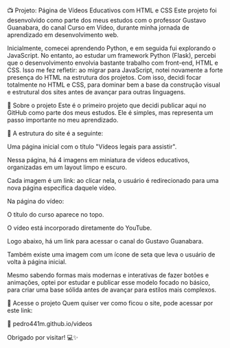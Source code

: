📺 Projeto: Página de Vídeos Educativos com HTML e CSS
Este projeto foi desenvolvido como parte dos meus estudos com o professor Gustavo Guanabara, do canal Curso em Vídeo, durante minha jornada de aprendizado em desenvolvimento web.

Inicialmente, comecei aprendendo Python, e em seguida fui explorando o JavaScript. No entanto, ao estudar um framework Python (Flask), percebi que o desenvolvimento envolvia bastante trabalho com front-end, HTML e CSS. Isso me fez refletir: ao migrar para JavaScript, notei novamente a forte presença do HTML na estrutura dos projetos. Com isso, decidi focar totalmente no HTML e CSS, para dominar bem a base da construção visual e estrutural dos sites antes de avançar para outras linguagens.

🔧 Sobre o projeto
Este é o primeiro projeto que decidi publicar aqui no GitHub como parte dos meus estudos. Ele é simples, mas representa um passo importante no meu aprendizado.

📌 A estrutura do site é a seguinte:

Uma página inicial com o título "Vídeos legais para assistir".

Nessa página, há 4 imagens em miniatura de vídeos educativos, organizadas em um layout limpo e escuro.

Cada imagem é um link: ao clicar nela, o usuário é redirecionado para uma nova página específica daquele vídeo.

Na página do vídeo:

O título do curso aparece no topo.

O vídeo está incorporado diretamente do YouTube.

Logo abaixo, há um link para acessar o canal do Gustavo Guanabara.

Também existe uma imagem com um ícone de seta que leva o usuário de volta à página inicial.

Mesmo sabendo formas mais modernas e interativas de fazer botões e animações, optei por estudar e publicar esse modelo focado no básico, para criar uma base sólida antes de avançar para estilos mais complexos.

🚀 Acesse o projeto
Quem quiser ver como ficou o site, pode acessar por este link:

🔗 pedro441m.github.io/videos

Obrigado por visitar! 💻✨
